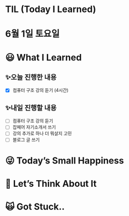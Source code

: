 # TIL (Today I Learned)

# 6월 1일 토요일

# 😃 What I Learned

## ✨오늘 진행한 내용

- [x]  컴퓨터 구조 강의 듣기 (4시간)

## ✨내일 진행할 내용

- [ ]  컴퓨터 구조 강의 듣기
- [ ]  잡페어 자기소개서 쓰기
- [ ]  강의 추가로 하나 더 뭐살지 고민
- [ ]  블로그 글 쓰기

# 😜 Today’s Small Happiness

# 🧐 Let’s Think About It

# 🙀 Got Stuck..